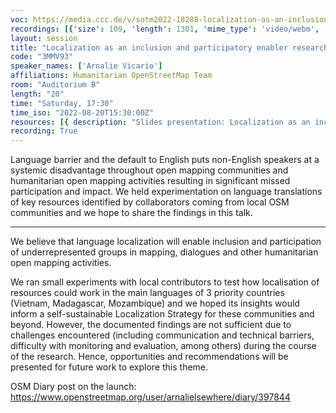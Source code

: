 ```yaml
---
voc: https://media.ccc.de/v/sotm2022-18288-localization-as-an-inclusion-and-participatory-enabler-research
recordings: [{'size': 109, 'length': 1301, 'mime_type': 'video/webm', 'language': 'eng', 'filename': 'sotm2022-18288-eng-Localization_as_an_inclusion_and_participatory_enabler_research_webm-hd.webm', 'state': 'new', 'folder': 'webm-hd', 'high_quality': True, 'width': 1920, 'height': 1080, 'updated_at': '2022-09-19T13:01:06.546+02:00', 'recording_url': 'https://cdn.media.ccc.de/events/sotm/2022/webm-hd/sotm2022-18288-eng-Localization_as_an_inclusion_and_participatory_enabler_research_webm-hd.webm', 'url': 'https://api.media.ccc.de/public/recordings/61832', 'event_url': 'https://api.media.ccc.de/public/events/01cf5117-62ba-5cdf-bfe3-408f6f6e6316', 'conference_url': 'https://api.media.ccc.de/public/conferences/sotm2022'}, {'size': 51, 'length': 1301, 'mime_type': 'video/webm', 'language': 'eng', 'filename': 'sotm2022-18288-eng-Localization_as_an_inclusion_and_participatory_enabler_research_webm-sd.webm', 'state': 'new', 'folder': 'webm-sd', 'high_quality': False, 'width': 720, 'height': 576, 'updated_at': '2022-09-19T12:27:33.682+02:00', 'recording_url': 'https://cdn.media.ccc.de/events/sotm/2022/webm-sd/sotm2022-18288-eng-Localization_as_an_inclusion_and_participatory_enabler_research_webm-sd.webm', 'url': 'https://api.media.ccc.de/public/recordings/61829', 'event_url': 'https://api.media.ccc.de/public/events/01cf5117-62ba-5cdf-bfe3-408f6f6e6316', 'conference_url': 'https://api.media.ccc.de/public/conferences/sotm2022'}, {'size': 19, 'length': 1277, 'mime_type': 'audio/mpeg', 'language': 'eng', 'filename': 'sotm2022-18288-eng-Localization_as_an_inclusion_and_participatory_enabler_research_mp3.mp3', 'state': 'new', 'folder': 'mp3', 'high_quality': False, 'width': 0, 'height': 0, 'updated_at': '2022-09-19T12:22:03.149+02:00', 'recording_url': 'https://cdn.media.ccc.de/events/sotm/2022/mp3/sotm2022-18288-eng-Localization_as_an_inclusion_and_participatory_enabler_research_mp3.mp3', 'url': 'https://api.media.ccc.de/public/recordings/61826', 'event_url': 'https://api.media.ccc.de/public/events/01cf5117-62ba-5cdf-bfe3-408f6f6e6316', 'conference_url': 'https://api.media.ccc.de/public/conferences/sotm2022'}, {'size': 39, 'length': 1301, 'mime_type': 'video/mp4', 'language': 'eng', 'filename': 'sotm2022-18288-eng-Localization_as_an_inclusion_and_participatory_enabler_research_sd.mp4', 'state': 'new', 'folder': 'h264-sd', 'high_quality': False, 'width': 720, 'height': 576, 'updated_at': '2022-09-19T12:08:04.367+02:00', 'recording_url': 'https://cdn.media.ccc.de/events/sotm/2022/h264-sd/sotm2022-18288-eng-Localization_as_an_inclusion_and_participatory_enabler_research_sd.mp4', 'url': 'https://api.media.ccc.de/public/recordings/61824', 'event_url': 'https://api.media.ccc.de/public/events/01cf5117-62ba-5cdf-bfe3-408f6f6e6316', 'conference_url': 'https://api.media.ccc.de/public/conferences/sotm2022'}, {'size': 96, 'length': 1301, 'mime_type': 'video/mp4', 'language': 'eng', 'filename': 'sotm2022-18288-eng-Localization_as_an_inclusion_and_participatory_enabler_research_hd.mp4', 'state': 'new', 'folder': 'h264-hd', 'high_quality': True, 'width': 1920, 'height': 1080, 'updated_at': '2022-09-19T11:14:36.090+02:00', 'recording_url': 'https://cdn.media.ccc.de/events/sotm/2022/h264-hd/sotm2022-18288-eng-Localization_as_an_inclusion_and_participatory_enabler_research_hd.mp4', 'url': 'https://api.media.ccc.de/public/recordings/61806', 'event_url': 'https://api.media.ccc.de/public/events/01cf5117-62ba-5cdf-bfe3-408f6f6e6316', 'conference_url': 'https://api.media.ccc.de/public/conferences/sotm2022'}]
layout: session
title: "Localization as an inclusion and participatory enabler research"
code: "3MMV93"
speaker_names: ['Arnalie Vicario']
affiliations: Humanitarian OpenStreetMap Team
room: "Auditorium B"
length: "20"
time: "Saturday, 17:30"
time_iso: "2022-08-20T15:30:00Z"
resources: [{ description: "Slides presentation: Localization as an inclusion and participatory enabler research", url: "/attachments/3MMV93_SotM2022_Arnalie_Localization_Project_pres072022_5Z6UIl2.pdf" }]
recording: True
---
```


Language barrier and the default to English puts non-English speakers at a systemic disadvantage throughout open mapping communities and humanitarian open mapping activities resulting in significant missed participation and impact. We held experimentation on language translations of key resources identified by collaborators coming from local OSM communities and we hope to share the findings in this talk.

<hr>

We believe that language localization will enable inclusion and participation of underrepresented groups in mapping, dialogues and other humanitarian open mapping activities. 

We ran small experiments with local contributors to test how localisation of resources could work in the main languages of 3 priority countries (Vietnam, Madagascar, Mozambique) and we hoped its insights would inform a self-sustainable Localization Strategy for these communities and beyond. However, the documented findings are not sufficient due to challenges encountered (including communication and technical barriers, difficulty with monitoring and evaluation, among others) during the course of the research. Hence, opportunities and recommendations will be presented for future work to explore this theme.

OSM Diary post on the launch: https://www.openstreetmap.org/user/arnalielsewhere/diary/397844

